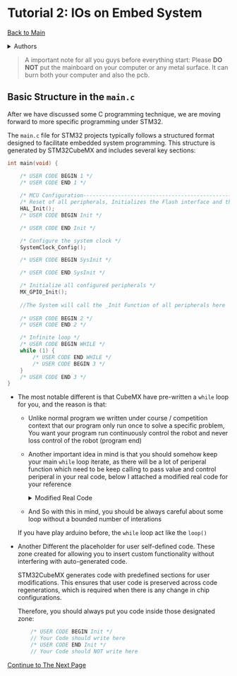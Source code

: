 # Tutorial 2: IOs on Embed System 
[Back to Main](README.md)
<details>
<summary>Authors</summary>

Ivan Lok(yfilok@connect.ust.hk)
Modified from:
Dicaprio Cheung
Joseph Lam, Binay Gurung, Anshuman Medhi
</details>


> A important note for all you guys before everything start:
> Please **DO NOT** put the mainboard on your computer or any metal surface.
> It can burn both your computer and also the pcb. 

## Basic Structure in the `main.c`

After we have discussed some C programming technique, we are moving forward to more specific programming under STM32.

The `main.c` file for STM32 projects typically follows a structured format designed to facilitate embedded system programming. This structure is generated by STM32CubeMX and includes several key sections:

```c
int main(void) {

    /* USER CODE BEGIN 1 */
    /* USER CODE END 1 */
    
    /* MCU Configuration--------------------------------------------------------*/
    /* Reset of all peripherals, Initializes the Flash interface and the Systick. */
    HAL_Init();
    /* USER CODE BEGIN Init */

    /* USER CODE END Init */

    /* Configure the system clock */
    SystemClock_Config();

    /* USER CODE BEGIN SysInit */

    /* USER CODE END SysInit */

    /* Initialize all configured peripherals */
    MX_GPIO_Init();
    
    //The System will call the _Init Function of all peripherals here
    
    /* USER CODE BEGIN 2 */
    /* USER CODE END 2 */

    /* Infinite loop */
    /* USER CODE BEGIN WHILE */
    while (1) {
        /* USER CODE END WHILE */
        /* USER CODE BEGIN 3 */
    }
    /* USER CODE END 3 */
}
```

- The most notable different is that CubeMX have pre-written a `while` loop for you, and the reason is that:
    
    - Unlike normal program we written under course / competition context that our program only run once to solve a specific problem, You want your program run continuously control the robot and never loss control of the robot (program end)

    - Another important idea in mind is that you should somehow keep your main `while` loop iterate, as there will be a lot of periperal function which need to be keep calling to pass value and control periperal in your real code, below I attached a modified real code for your reference
        <details><summary>Modified Real Code</summary>

        ```c
        while (1)
        {
            CurrentTime = HAL_GetTick();
            SW1State = !gpio_read(SW1);
            SW2State = !gpio_read(SW2);
            ADC_Reading() //Function to read IR Sensor Value via ADC
            encoder_operation();
            if (!startstate && SW1State)
                startstate = 1;
            callibrationLoop(&lf);
            controlLoop(&lf);
            if (startstate){
                    Speed_Control(lf.left_speed, lf.right_speed);
            }
        }
        ```
        </details>
    - And So with this in mind, you should be always careful about some loop without a bounded number of interations

    If you have play arduino before, the `while` loop act like the `loop()`
    
- Another Different the placeholder for user self-defined code. These zone created for allowing you to insert custom functionality without interfering with auto-generated code.

    STM32CubeMX generates code with predefined sections for user modifications. This ensures that user code is preserved across code regenerations, which is required when there is any change in chip configurations.
    
    Therefore, you should always put you code inside those designated zone:
    
    ```c
        /* USER CODE BEGIN Init */
        // Your Code should write here
        /* USER CODE END Init */
        // Your Code should NOT write here
    ```
[Continue to The Next Page](./02-GPIO.md)